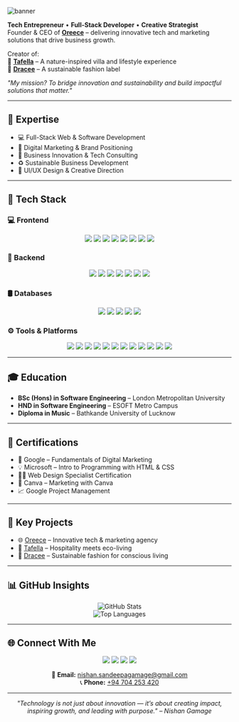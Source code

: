 

<p>
  <img src="https://capsule-render.vercel.app/api?type=waving&color=gradient&height=200&section=header&text=Nishan%20Gamage&fontSize=40&fontAlign=center" alt="banner">
</p>

<p>
  <b>Tech Entrepreneur</b> • <b>Full-Stack Developer</b> • <b>Creative Strategist</b><br/>
  Founder & CEO of <a href="https://oreece.com"><b>Oreece</b></a> – delivering innovative tech and marketing solutions that drive business growth.
</p>

<p>
  Creator of: <br/>
  🌿 <a href="https://tafella.com"><b>Tafella</b></a> – A nature-inspired villa and lifestyle experience <br/>
  👗 <a href="https://dracee.com"><b>Dracee</b></a> – A sustainable fashion label <br/>
</p>

<p><i>
  "My mission? To bridge innovation and sustainability and build impactful solutions that matter."
</i></p>

---

## 🚀 Expertise

- 💻 Full-Stack Web & Software Development  
- 📲 Digital Marketing & Brand Positioning  
- 🧠 Business Innovation & Tech Consulting  
- ♻️ Sustainable Business Development  
- 🎨 UI/UX Design & Creative Direction  

---

## 🧠 Tech Stack

### 💻 Frontend
<p align="center">
  <img src="https://img.shields.io/badge/HTML5-E34F26?logo=html5&logoColor=white"/>
  <img src="https://img.shields.io/badge/CSS3-1572B6?logo=css3&logoColor=white"/>
  <img src="https://img.shields.io/badge/JavaScript-F7DF1E?logo=javascript&logoColor=black"/>
  <img src="https://img.shields.io/badge/TypeScript-3178C6?logo=typescript&logoColor=white"/>
  <img src="https://img.shields.io/badge/React-20232A?logo=react&logoColor=61DAFB"/>
  <img src="https://img.shields.io/badge/Angular-DD0031?logo=angular&logoColor=white"/>
  <img src="https://img.shields.io/badge/Next.js-000000?logo=next.js&logoColor=white"/>
  <img src="https://img.shields.io/badge/Vue.js-4FC08D?logo=vue.js&logoColor=white"/>
</p>

### 🧩 Backend
<p align="center">
  <img src="https://img.shields.io/badge/PHP-777BB4?logo=php&logoColor=white"/>
  <img src="https://img.shields.io/badge/C%23-239120?logo=c-sharp&logoColor=white"/>
  <img src="https://img.shields.io/badge/Java-007396?logo=java&logoColor=white"/>
  <img src="https://img.shields.io/badge/Python-3776AB?logo=python&logoColor=white"/>
  <img src="https://img.shields.io/badge/ASP.NET-512BD4?logo=dotnet&logoColor=white"/>
  <img src="https://img.shields.io/badge/Node.js-339933?logo=node.js&logoColor=white"/>
  <img src="https://img.shields.io/badge/Spring%20Boot-6DB33F?logo=springboot&logoColor=white"/>
</p>

### 🛢️ Databases
<p align="center">
  <img src="https://img.shields.io/badge/MySQL-4479A1?logo=mysql&logoColor=white"/>
  <img src="https://img.shields.io/badge/PostgreSQL-4169E1?logo=postgresql&logoColor=white"/>
  <img src="https://img.shields.io/badge/SQL%20Server-CC2927?logo=microsoftsqlserver&logoColor=white"/>
  <img src="https://img.shields.io/badge/MongoDB-47A248?logo=mongodb&logoColor=white"/>
  <img src="https://img.shields.io/badge/SQLite-003B57?logo=sqlite&logoColor=white"/>
</p>

### ⚙️ Tools & Platforms
<p align="center">
  <img src="https://img.shields.io/badge/Figma-F24E1E?logo=figma&logoColor=white"/>
  <img src="https://img.shields.io/badge/Canva-00C4CC?logo=canva&logoColor=white"/>
  <img src="https://img.shields.io/badge/Git-F05032?logo=git&logoColor=white"/>
  <img src="https://img.shields.io/badge/GitHub-181717?logo=github&logoColor=white"/>
  <img src="https://img.shields.io/badge/Visual%20Studio-5C2D91?logo=visualstudio&logoColor=white"/>
  <img src="https://img.shields.io/badge/VS%20Code-007ACC?logo=visualstudiocode&logoColor=white"/>
  <img src="https://img.shields.io/badge/WordPress-21759B?logo=wordpress&logoColor=white"/>
  <img src="https://img.shields.io/badge/Google%20Analytics-FF9900?logo=googleanalytics&logoColor=white"/>
  <img src="https://img.shields.io/badge/Meta%20Ads-0866FF?logo=facebook&logoColor=white"/>
  <img src="https://img.shields.io/badge/Mailchimp-FFE01B?logo=mailchimp&logoColor=black"/>
  <img src="https://img.shields.io/badge/Jira-0052CC?logo=jira&logoColor=white"/>
  <img src="https://img.shields.io/badge/Google%20Workspace-4285F4?logo=google&logoColor=white"/>
</p>

---

## 🎓 Education

- **BSc (Hons) in Software Engineering** – London Metropolitan University  
- **HND in Software Engineering** – ESOFT Metro Campus  
- **Diploma in Music** – Bathkande University of Lucknow  

---

## 📜 Certifications

- 📘 Google – Fundamentals of Digital Marketing  
- 💡 Microsoft – Intro to Programming with HTML & CSS  
- 🧑‍💻 Web Design Specialist Certification  
- 🎨 Canva – Marketing with Canva  
- 📈 Google Project Management  

---

## 🧩 Key Projects

- 🌐 [Oreece](https://oreece.com) – Innovative tech & marketing agency  
- 🌿 [Tafella](https://tafella.com) – Hospitality meets eco-living  
- 👗 [Dracee](https://dracee.com) – Sustainable fashion for conscious living  

---

## 📊 GitHub Insights

<p align="center">
  <img src="https://github-readme-stats.vercel.app/api?username=nishan-gamage&show_icons=true&theme=radical" alt="GitHub Stats">
  <br/>
  <img src="https://github-readme-stats.vercel.app/api/top-langs/?username=nishan-gamage&layout=compact&theme=radical" alt="Top Languages">
</p>

---

## 🌐 Connect With Me

<p align="center">
  <a href="https://web.facebook.com/nishan.gamage.3998"><img src="https://img.shields.io/badge/Facebook-1877F2?logo=facebook&logoColor=white"/></a>
  <a href="https://www.instagram.com/nishangamage_/"><img src="https://img.shields.io/badge/Instagram-E4405F?logo=instagram&logoColor=white"/></a>
  <a href="https://www.linkedin.com/in/nishangamage"><img src="https://img.shields.io/badge/LinkedIn-0A66C2?logo=linkedin&logoColor=white"/></a>
  <a href="https://wa.me/94704253420"><img src="https://img.shields.io/badge/WhatsApp-25D366?logo=whatsapp&logoColor=white"/></a>
</p>

<p align="center">
  📧 <b>Email:</b> <a href="mailto:nishan.sandeepagamage@gmail.com">nishan.sandeepagamage@gmail.com</a> <br/>
  📞 <b>Phone:</b> <a href="tel:+94704253420">+94 704 253 420</a>
</p>

---

<p align="center">
  <i>"Technology is not just about innovation — it’s about creating impact, inspiring growth, and leading with purpose." – Nishan Gamage</i>
</p>
